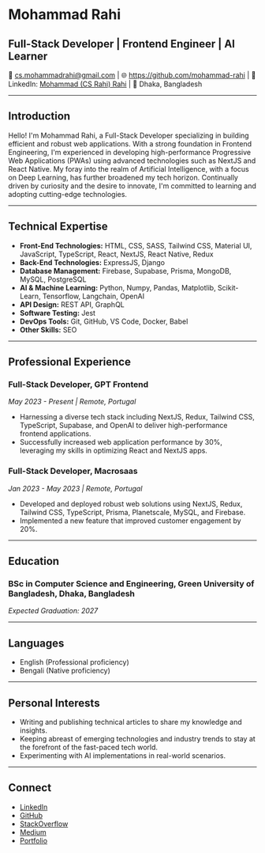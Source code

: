 # Mohammad Rahi 

## Full-Stack Developer | Frontend Engineer | AI Learner

📧 cs.mohammadrahi@gmail.com | 🌐 https://github.com/mohammad-rahi | 💼 LinkedIn: [Mohammad (CS Rahi) Rahi](https://linkedin.com/in/csrahi) | 📍 Dhaka, Bangladesh

---

## Introduction

Hello! I'm Mohammad Rahi, a Full-Stack Developer specializing in building efficient and robust web applications. With a strong foundation in Frontend Engineering, I'm experienced in developing high-performance Progressive Web Applications (PWAs) using advanced technologies such as NextJS and React Native. My foray into the realm of Artificial Intelligence, with a focus on Deep Learning, has further broadened my tech horizon. Continually driven by curiosity and the desire to innovate, I'm committed to learning and adopting cutting-edge technologies.

---

## Technical Expertise

- **Front-End Technologies:** HTML, CSS, SASS, Tailwind CSS, Material UI, JavaScript, TypeScript, React, NextJS, React Native, Redux
- **Back-End Technologies:** ExpressJS, Django
- **Database Management:** Firebase, Supabase, Prisma, MongoDB, MySQL, PostgreSQL
- **AI & Machine Learning:** Python, Numpy, Pandas, Matplotlib, Scikit-Learn, Tensorflow, Langchain, OpenAI
- **API Design:** REST API, GraphQL
- **Software Testing:** Jest
- **DevOps Tools:** Git, GitHub, VS Code, Docker, Babel
- **Other Skills:** SEO

---

## Professional Experience

### Full-Stack Developer, GPT Frontend
*May 2023 - Present | Remote, Portugal*

- Harnessing a diverse tech stack including NextJS, Redux, Tailwind CSS, TypeScript, Supabase, and OpenAI to deliver high-performance frontend applications.
- Successfully increased web application performance by 30%, leveraging my skills in optimizing React and NextJS apps.

### Full-Stack Developer, Macrosaas
*Jan 2023 - May 2023 | Remote, Portugal*

- Developed and deployed robust web solutions using NextJS, Redux, Tailwind CSS, TypeScript, Prisma, Planetscale, MySQL, and Firebase.
- Implemented a new feature that improved customer engagement by 20%.

---

## Education

### BSc in Computer Science and Engineering, Green University of Bangladesh, Dhaka, Bangladesh
*Expected Graduation: 2027*

---

## Languages

- English (Professional proficiency)
- Bengali (Native proficiency)

---
<!--
## Key Projects

- [**URL Shortener**](https://github.com/mohammad-rahi/url-shortener) - An efficient tool that generates short, easy-to-share URLs.

---
-->
## Personal Interests

- Writing and publishing technical articles to share my knowledge and insights.
- Keeping abreast of emerging technologies and industry trends to stay at the forefront of the fast-paced tech world.
- Experimenting with AI implementations in real-world scenarios.

---

## Connect

- [LinkedIn](https://linkedin.com/in/csrahi)
- [GitHub](https://github.com/mohammad-rahi/)
- [StackOverflow](https://stackoverflow.com/users/16542466/mohammad-rahi)
- [Medium](https://mohammadrahi.medium.com)
- [Portfolio](https://mohammadrahi.vercel.app/)
